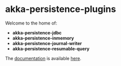 # akka-persistence-plugins
Welcome to the home of:
-  __akka-persistence-jdbc__
-  __akka-persistence-inmemory__ 
- __akka-persistence-journal-writer__
- __akka-persistence-resumable-query__ 

The [documentation](https://dnvriend.github.io/akka-persistence/) is available [here](https://dnvriend.github.io/akka-persistence/).



